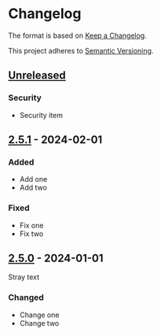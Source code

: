 # Changelog

The format is based on [Keep a Changelog](https://keepachangelog.com/en/1.0.0/).

This project adheres to [Semantic Versioning](https://semver.org/spec/v2.0.0.html).

## [Unreleased]

### Security

- Security item

## [2.5.1] - 2024-02-01

### Added

- Add one
- Add two

### Fixed

- Fix one
- Fix two

## [2.5.0] - 2024-01-01

Stray text

### Changed

- Change one
- Change two

[2.5.0]: https://github.com/foo/bar/releases/tag/v2.5.0
[2.5.1]: https://github.com/foo/bar/compare/v2.5.0...v2.5.1
[unreleased]: https://github.com/foo/bar/compare/v2.5.1...HEAD

